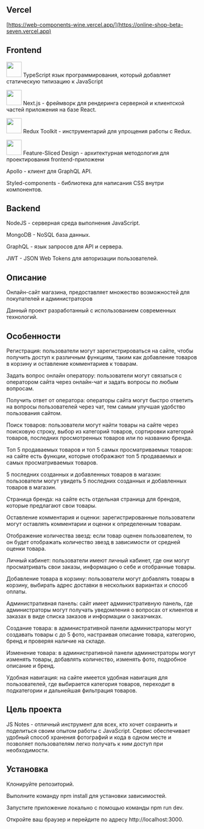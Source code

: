 ## Vercel

[https://web-components-wine.vercel.app/](https://online-shop-beta-seven.vercel.app)

## Frontend
 
<img src="https://res.cloudinary.com/ds289tkqj/image/upload/v1686751143/git-hub-img/typescript-min_brr6dq.png" width="40" height="40">  TypeScript  язык программирования, который добавляет статическую типизацию к JavaScript

<img src="https://res.cloudinary.com/ds289tkqj/image/upload/v1686751473/git-hub-img/i_ur7aye.webp" width="40" height="40">   Next.js - фреймворк для рендеринга серверной и клиентской частей приложения на базе React.

<img src="https://res.cloudinary.com/ds289tkqj/image/upload/v1686751610/git-hub-img/1.nr-6ira2MlasKohWiviY23opMlwEiTPsDikw_alpans.webp" width="40" height="40">  Redux Toolkit - инструментарий для упрощения работы с Redux.

<img src="https://res.cloudinary.com/ds289tkqj/image/upload/v1686751831/git-hub-img/visual_schema_ndg3zi.jpg" width="40" height="40">   Feature-Sliced Design - архитектурная методология для проектирования frontend-приложени




Apollo - клиент для GraphQL API.

Styled-components - библиотека для написания CSS внутри компонентов.

## Backend

NodeJS - серверная среда выполнения JavaScript.

MongoDB - NoSQL база данных.

GraphQL - язык запросов для API и сервера.

JWT - JSON Web Tokens для авторизации пользователей.

## Описание

Онлайн-сайт магазина, предоставляет множество возможностей для покупателей и администраторов

Данный проект  разработанный с использованием современных технологий.
     
## Особенности

Регистрация: пользователи могут зарегистрироваться на сайте, чтобы получить доступ к различным функциям, таким как добавление товаров в корзину и оставление комментариев к товарам.

Задать вопрос онлайн оператору: пользователи могут связаться с оператором сайта через онлайн-чат и задать вопросы по любым вопросам.

Получить ответ от оператора: операторы сайта могут быстро ответить на вопросы пользователей через чат, тем самым улучшая удобство пользования сайтом.

Поиск товаров: пользователи могут найти товары на сайте через поисковую строку, выбор из категорий товаров, сортировки категорий товаров, последних просмотренных товаров или по названию бренда.

Топ 5 продаваемых товаров и топ 5 самых просматриваемых товаров: на сайте есть функции, которые отображают топ 5 продаваемых и самых просматриваемых товаров.

5 последних созданных и добавленных товаров в магазин: пользователи могут увидеть 5 последних созданных и добавленных товаров в магазин.

Страница бренда: на сайте есть отдельная страница для брендов, которые предлагают свои товары.

Оставление комментария и оценки: зарегистрированные пользователи могут оставлять комментарии и оценки к определенным товарам.

Отображение количества звезд: если товар оценен пользователем, то он будет отображать количество звезд в зависимости от средней оценки товара.

Личный кабинет: пользователи имеют личный кабинет, где они могут просматривать свои заказы, информацию о себе и отобранные товары.

Добавление товара в корзину: пользователи могут добавлять товары в корзину, выбирать адрес доставки в нескольких вариантах и способ оплаты.

Административная панель: сайт имеет административную панель, где администраторы могут получать уведомления о вопросах от клиентов и заказах в виде списка заказов и информации о заказчиках.

Создание товара: в административной панели администраторы могут создавать товары с до 5 фото, настраивая описание товара, категорию, бренд и проверяя наличие на складе.

Изменение товара: в административной панели администраторы могут изменять товары, добавлять количество, изменять фото, подробное описание и бренд.

Удобная навигация: на сайте имеется удобная навигация для пользователей, где выбирается категория товаров, переходит в подкатегории и дальнейшая фильтрация товаров.
          
## Цель проекта

JS Notes - отличный инструмент для всех, кто хочет сохранить и поделиться своим опытом работы с JavaScript. Сервис обеспечивает удобный способ хранения фотографий и кода в одном месте и позволяет пользователям легко получать к ним доступ при необходимости.         

## Установка

Клонируйте репозиторий.

Выполните команду npm install для установки зависимостей.

Запустите приложение локально с помощью команды npm run dev.

Откройте ваш браузер и перейдите по адресу http://localhost:3000.
